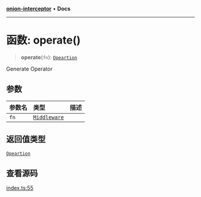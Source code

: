 [**onion-interceptor**](../README.md) • **Docs**

***

# 函数: operate()

> **operate**(`fn`): [`Opeartion`](../interfaces/Opeartion.md)

Generate Operator

## 参数

| 参数名 | 类型 | 描述 |
| :------ | :------ | :------ |
| `fn` | [`Middleware`](../type-aliases/Middleware.md) |  |

## 返回值类型

[`Opeartion`](../interfaces/Opeartion.md)

## 查看源码

[index.ts:55](https://github.com/coverjs/onion-interceptor/blob/594421c31ed42493b820500a185c38febcee0b53/packages/core/src/index.ts#L55)
